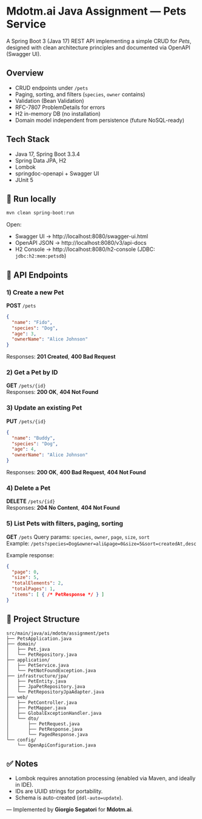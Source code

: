 # Mdotm.ai Java Assignment — Pets Service

A Spring Boot 3 (Java 17) REST API implementing a simple CRUD for *Pets*, 
designed with clean architecture principles and documented via OpenAPI (Swagger UI).

## Overview
- CRUD endpoints under `/pets`
- Paging, sorting, and filters (`species`, `owner` contains)
- Validation (Bean Validation)
- RFC-7807 ProblemDetails for errors
- H2 in-memory DB (no installation)
- Domain model independent from persistence (future NoSQL-ready)

## Tech Stack
- Java 17, Spring Boot 3.3.4
- Spring Data JPA, H2
- Lombok
- springdoc-openapi + Swagger UI
- JUnit 5

## 🚀 Run locally
```bash
mvn clean spring-boot:run
```
Open:
- Swagger UI → http://localhost:8080/swagger-ui.html
- OpenAPI JSON → http://localhost:8080/v3/api-docs
- H2 Console → http://localhost:8080/h2-console (JDBC: `jdbc:h2:mem:petsdb`)

## 🐾 API Endpoints

### 1) Create a new Pet
**POST** `/pets`
```json
{
  "name": "Fido",
  "species": "Dog",
  "age": 3,
  "ownerName": "Alice Johnson"
}
```
Responses: **201 Created**, **400 Bad Request**

### 2) Get a Pet by ID
**GET** `/pets/{id}`  
Responses: **200 OK**, **404 Not Found**

### 3) Update an existing Pet
**PUT** `/pets/{id}`
```json
{
  "name": "Buddy",
  "species": "Dog",
  "age": 4,
  "ownerName": "Alice Johnson"
}
```
Responses: **200 OK**, **400 Bad Request**, **404 Not Found**

### 4) Delete a Pet
**DELETE** `/pets/{id}`  
Responses: **204 No Content**, **404 Not Found**

### 5) List Pets with filters, paging, sorting
**GET** `/pets`
Query params: `species`, `owner`, `page`, `size`, `sort`  
Example: `/pets?species=Dog&owner=ali&page=0&size=5&sort=createdAt,desc`

Example response:
```json
{
  "page": 0,
  "size": 5,
  "totalElements": 2,
  "totalPages": 1,
  "items": [ { /* PetResponse */ } ]
}
```

## 🧱 Project Structure
```
src/main/java/ai/mdotm/assignment/pets
├── PetsApplication.java
├── domain/
│   ├── Pet.java
│   └── PetRepository.java
├── application/
│   ├── PetService.java
│   └── PetNotFoundException.java
├── infrastructure/jpa/
│   ├── PetEntity.java
│   ├── JpaPetRepository.java
│   └── PetRepositoryJpaAdapter.java
├── web/
│   ├── PetController.java
│   ├── PetMapper.java
│   ├── GlobalExceptionHandler.java
│   └── dto/
│       ├── PetRequest.java
│       ├── PetResponse.java
│       └── PagedResponse.java
└── config/
    └── OpenApiConfiguration.java
```

## ✅ Notes
- Lombok requires annotation processing (enabled via Maven, and ideally in IDE).
- IDs are UUID strings for portability.
- Schema is auto-created (`ddl-auto=update`).

— Implemented by **Giorgio Segatori** for **Mdotm.ai**.
